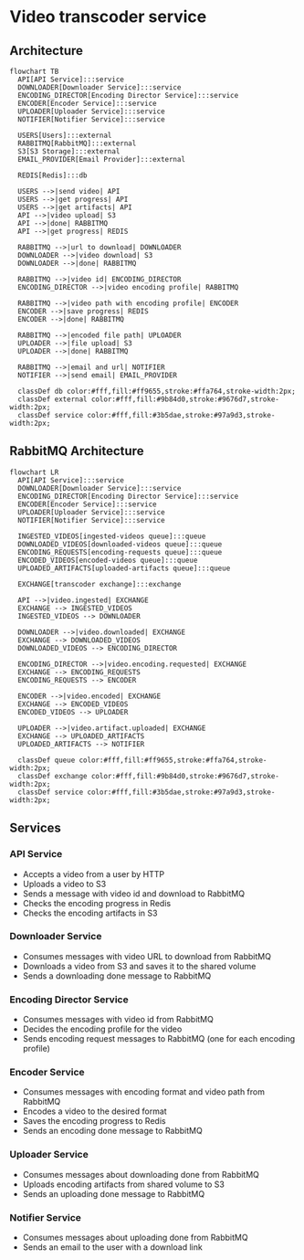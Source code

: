 # Video transcoder service

## Architecture

```mermaid
flowchart TB
  API[API Service]:::service
  DOWNLOADER[Downloader Service]:::service
  ENCODING_DIRECTOR[Encoding Director Service]:::service
  ENCODER[Encoder Service]:::service
  UPLOADER[Uploader Service]:::service
  NOTIFIER[Notifier Service]:::service

  USERS[Users]:::external
  RABBITMQ[RabbitMQ]:::external
  S3[S3 Storage]:::external
  EMAIL_PROVIDER[Email Provider]:::external

  REDIS[Redis]:::db

  USERS -->|send video| API
  USERS -->|get progress| API
  USERS -->|get artifacts| API
  API -->|video upload| S3
  API -->|done| RABBITMQ
  API -->|get progress| REDIS

  RABBITMQ -->|url to download| DOWNLOADER
  DOWNLOADER -->|video download| S3
  DOWNLOADER -->|done| RABBITMQ

  RABBITMQ -->|video id| ENCODING_DIRECTOR
  ENCODING_DIRECTOR -->|video encoding profile| RABBITMQ

  RABBITMQ -->|video path with encoding profile| ENCODER
  ENCODER -->|save progress| REDIS
  ENCODER -->|done| RABBITMQ

  RABBITMQ -->|encoded file path| UPLOADER
  UPLOADER -->|file upload| S3
  UPLOADER -->|done| RABBITMQ

  RABBITMQ -->|email and url| NOTIFIER
  NOTIFIER -->|send email| EMAIL_PROVIDER

  classDef db color:#fff,fill:#ff9655,stroke:#ffa764,stroke-width:2px;
  classDef external color:#fff,fill:#9b84d0,stroke:#9676d7,stroke-width:2px;
  classDef service color:#fff,fill:#3b5dae,stroke:#97a9d3,stroke-width:2px;
```

## RabbitMQ Architecture

```mermaid
flowchart LR
  API[API Service]:::service
  DOWNLOADER[Downloader Service]:::service
  ENCODING_DIRECTOR[Encoding Director Service]:::service
  ENCODER[Encoder Service]:::service
  UPLOADER[Uploader Service]:::service
  NOTIFIER[Notifier Service]:::service

  INGESTED_VIDEOS[ingested-videos queue]:::queue
  DOWNLOADED_VIDEOS[downloaded-videos queue]:::queue
  ENCODING_REQUESTS[encoding-requests queue]:::queue
  ENCODED_VIDEOS[encoded-videos queue]:::queue
  UPLOADED_ARTIFACTS[uploaded-artifacts queue]:::queue

  EXCHANGE[transcoder exchange]:::exchange

  API -->|video.ingested| EXCHANGE
  EXCHANGE --> INGESTED_VIDEOS
  INGESTED_VIDEOS --> DOWNLOADER

  DOWNLOADER -->|video.downloaded| EXCHANGE
  EXCHANGE --> DOWNLOADED_VIDEOS
  DOWNLOADED_VIDEOS --> ENCODING_DIRECTOR

  ENCODING_DIRECTOR -->|video.encoding.requested| EXCHANGE
  EXCHANGE --> ENCODING_REQUESTS
  ENCODING_REQUESTS --> ENCODER
  
  ENCODER -->|video.encoded| EXCHANGE
  EXCHANGE --> ENCODED_VIDEOS
  ENCODED_VIDEOS --> UPLOADER

  UPLOADER -->|video.artifact.uploaded| EXCHANGE
  EXCHANGE --> UPLOADED_ARTIFACTS
  UPLOADED_ARTIFACTS --> NOTIFIER

  classDef queue color:#fff,fill:#ff9655,stroke:#ffa764,stroke-width:2px;
  classDef exchange color:#fff,fill:#9b84d0,stroke:#9676d7,stroke-width:2px;
  classDef service color:#fff,fill:#3b5dae,stroke:#97a9d3,stroke-width:2px;
```

## Services

### API Service

- Accepts a video from a user by HTTP
- Uploads a video to S3
- Sends a message with video id and download to RabbitMQ
- Checks the encoding progress in Redis
- Checks the encoding artifacts in S3

### Downloader Service

- Consumes messages with video URL to download from RabbitMQ
- Downloads a video from S3 and saves it to the shared volume
- Sends a downloading done message to RabbitMQ

### Encoding Director Service

- Consumes messages with video id from RabbitMQ
- Decides the encoding profile for the video
- Sends encoding request messages to RabbitMQ (one for each encoding profile)

### Encoder Service

- Consumes messages with encoding format and video path from RabbitMQ
- Encodes a video to the desired format
- Saves the encoding progress to Redis
- Sends an encoding done message to RabbitMQ

### Uploader Service

- Consumes messages about downloading done from RabbitMQ
- Uploads encoding artifacts from shared volume to S3
- Sends an uploading done message to RabbitMQ

### Notifier Service

- Consumes messages about uploading done from RabbitMQ
- Sends an email to the user with a download link
